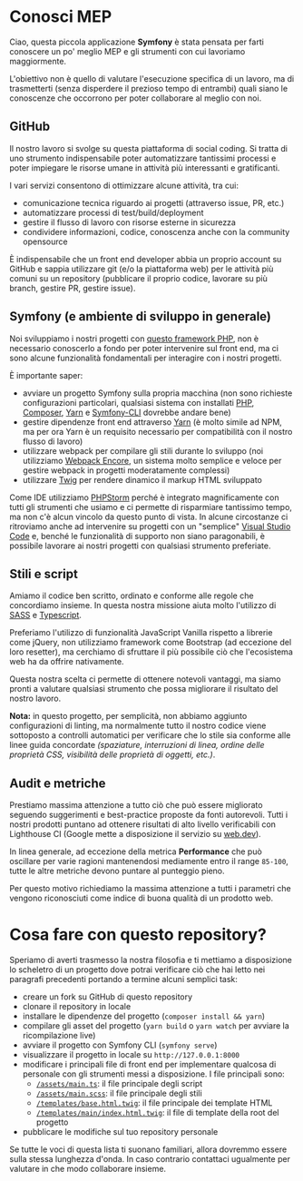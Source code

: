# Conosci MEP

Ciao, questa piccola applicazione **Symfony** è stata pensata per farti conoscere un po' meglio MEP e gli strumenti con cui lavoriamo maggiormente.

L'obiettivo non è quello di valutare l'esecuzione specifica di un lavoro, ma di trasmetterti (senza disperdere il prezioso tempo di entrambi) quali siano le conoscenze che occorrono per poter collaborare al meglio con noi.

## GitHub
Il nostro lavoro si svolge su questa piattaforma di social coding. Si tratta di uno strumento indispensabile poter automatizzare tantissimi processi e poter impiegare le risorse umane in attività più interessanti e gratificanti.

I vari servizi consentono di ottimizzare alcune attività, tra cui:
- comunicazione tecnica riguardo ai progetti (attraverso issue, PR, etc.)
- automatizzare processi di test/build/deployment
- gestire il flusso di lavoro con risorse esterne in sicurezza
- condividere informazioni, codice, conoscenza anche con la community opensource

È indispensabile che un front end developer abbia un proprio account su GitHub e sappia utilizzare git (e/o la piattaforma web) per le attività più comuni su un repository (pubblicare il proprio codice, lavorare su più branch, gestire PR, gestire issue).

## Symfony (e ambiente di sviluppo in generale)
Noi sviluppiamo i nostri progetti con [questo framework PHP](https://symfony.com/), non è necessario conoscerlo a fondo per poter intervenire sul front end, ma ci sono alcune funzionalità fondamentali per interagire con i nostri progetti.

È importante saper:
- avviare un progetto Symfony sulla propria macchina (non sono richieste configurazioni particolari, qualsiasi sistema con installati [PHP](https://www.php.net/), [Composer](https://getcomposer.org/), [Yarn](https://yarnpkg.com/) e [Symfony-CLI](https://symfony.com/download) dovrebbe andare bene)
- gestire dipendenze front end attraverso [Yarn](https://yarnpkg.com/) (è molto simile ad NPM, ma per ora Yarn è un requisito necessario per compatibilità con il nostro flusso di lavoro)
- utilizzare webpack per compilare gli stili durante lo sviluppo (noi utilizziamo [Webpack Encore](https://symfony.com/doc/current/frontend.html#webpack-encore), un sistema molto semplice e veloce per gestire webpack in progetti moderatamente complessi)
- utilizzare [Twig](https://twig.symfony.com/) per rendere dinamico il markup HTML sviluppato

Come IDE utilizziamo [PHPStorm](https://www.jetbrains.com/phpstorm/) perché è integrato magnificamente con tutti gli strumenti che usiamo e ci permette di risparmiare tantissimo tempo, ma non c'è alcun vincolo da questo punto di vista. In alcune circostanze ci ritroviamo anche ad intervenire su progetti con un "semplice" [Visual Studio Code](https://code.visualstudio.com/) e, benché le funzionalità di supporto non siano paragonabili, è possibile lavorare ai nostri progetti con qualsiasi strumento preferiate.

## Stili e script
Amiamo il codice ben scritto, ordinato e conforme alle regole che concordiamo insieme. In questa nostra missione aiuta molto l'utilizzo di [SASS](https://sass-lang.com/) e [Typescript](https://www.typescriptlang.org/).

Preferiamo l'utilizzo di funzionalità JavaScript Vanilla rispetto a librerie come jQuery, non utilizziamo framework come Bootstrap (ad eccezione del loro resetter), ma cerchiamo di sfruttare il più possibile ciò che l'ecosistema web ha da offrire nativamente.

Questa nostra scelta ci permette di ottenere notevoli vantaggi, ma siamo pronti a valutare qualsiasi strumento che possa migliorare il risultato del nostro lavoro.

**Nota:** in questo progetto, per semplicità, non abbiamo aggiunto configurazioni di linting, ma normalmente tutto il nostro codice viene sottoposto a controlli automatici per verificare che lo stile sia conforme alle linee guida concordate *(spaziature, interruzioni di linea, ordine delle proprietà CSS, visibilità delle proprietà di oggetti, etc.)*.

## Audit e metriche
Prestiamo massima attenzione a tutto ciò che può essere migliorato seguendo suggerimenti e best-practice proposte da fonti autorevoli. Tutti i nostri prodotti puntano ad ottenere risultati di alto livello verificabili con Lighthouse CI (Google mette a disposizione il servizio su [web.dev](https://web.dev/measure/)).

In linea generale, ad eccezione della metrica **Performance** che può oscillare per varie ragioni mantenendosi mediamente entro il range `85-100`, tutte le altre metriche devono puntare al punteggio pieno.

Per questo motivo richiediamo la massima attenzione a tutti i parametri che vengono riconosciuti come indice di buona qualità di un prodotto web.

# Cosa fare con questo repository?
Speriamo di averti trasmesso la nostra filosofia e ti mettiamo a disposizione lo scheletro di un progetto dove potrai verificare ciò che hai letto nei paragrafi precedenti portando a termine alcuni semplici task:
- creare un fork su GitHub di questo repository
- clonare il repository in locale
- installare le dipendenze del progetto (`composer install && yarn`)
- compilare gli asset del progetto (`yarn build` o `yarn watch` per avviare la ricompilazione live)
- avviare il progetto con Symfony CLI (`symfony serve`)
- visualizzare il progetto in locale su `http://127.0.0.1:8000`
- modificare i principali file di front end per implementare qualcosa di personale con gli strumenti messi a disposizione.
  I file principali sono:
  - [`/assets/main.ts`](/assets/main.ts): il file principale degli script
  - [`/assets/main.scss`](/assets/main.scss): il file principale degli stili
  - [`/templates/base.html.twig`](/templates/base.html.twig): il file principale dei template HTML
  - [`/templates/main/index.html.twig`](/templates/main/index.html.twig): il file di template della root del progetto
- pubblicare le modifiche sul tuo repository personale

Se tutte le voci di questa lista ti suonano familiari, allora dovremmo essere sulla stessa lunghezza d'onda. In caso contrario contattaci ugualmente per valutare in che modo collaborare insieme.
